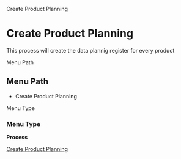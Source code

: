
Create Product Planning
# Create Product Planning


This process will create the data plannig register for every product

Menu Path
## Menu Path



- Create Product Planning

Menu Type
### Menu Type

**Process**


[Create Product Planning](functional-guide/process/process-pp_product_planning.md)